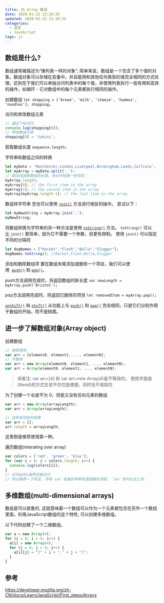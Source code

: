 ```yaml
---
title: JS Array 数组
date: 2020-01-22 23:20:55
updated: 2020-01-22 23:20:55
categories:
  - 语言
  - JavaScript
tags: js
---
```


## 数组是什么?

数组通常被描述为“像列表一样的对象”; 简单来说，数组是一个包含了多个值的对象。数组对象可以存储在变量中，并且能用和其他任何类型的值完全相同的方式处理，区别在于我们可以单独访问列表中的每个值，并使用列表执行一些有用和高效的操作，如循环 - 它对数组中的每个元素都执行相同的操作。

创建数组
`let shopping = ['bread', 'milk', 'cheese', 'hummus', 'noodles'];
shopping;`

访问和修改数组元素

```js
// 通过下标访问
console.log(shopping[0]);
// 修改数组元素
shopping[0] = 'tahini';
```

获取数组长度
`sequence.length;`

字符串和数组之间的转换

```js
let myData = 'Manchester,London,Liverpool,Birmingham,Leeds,Carlisle';
let myArray = myData.split(',');
// 尝试找到新数组的长度，并从中检索一些项目：
myArray.length;
myArray[0]; // the first item in the array
myArray[1]; // the second item in the array
myArray[myArray.length-1]; // the last item in the array
```

数组转字符串
您也可以使用 [`join()`](https://developer.mozilla.org/zh-CN/docs/Web/JavaScript/Reference/Global_Objects/Array/join "join() 方法将一个数组（或一个类数组对象）的所有元素连接成一个字符串并返回这个字符串。如果数组只有一个项目，那么将返回该项目而不使用分隔符。") 方法进行相反的操作。 尝试以下：

```js
let myNewString = myArray.join(',');
myNewString;
```

将数组转换为字符串的另一种方法是使用 [`toString()`](https://developer.mozilla.org/zh-CN/docs/Web/JavaScript/Reference/Global_Objects/Array/toString "toString() 返回一个字符串，表示指定的数组及其元素。") 方法。 `toString()` 可以比 `join()` 更简单，因为它不需要一个参数，但更有限制。 使用 `join()` 可以指定不同的分隔符

```js
let dogNames = ["Rocket","Flash","Bella","Slugger"];
dogNames.toString(); //Rocket,Flash,Bella,Slugger
```

添加和删除数组项
要在数组末尾添加或删除一个项目，我们可以使用  [`push()`](https://developer.mozilla.org/zh-CN/docs/Web/JavaScript/Reference/Global_Objects/Array/push "push() 方法将一个或多个元素添加到数组的末尾，并返回该数组的新长度。") 和 [`pop()`](https://developer.mozilla.org/zh-CN/docs/Web/JavaScript/Reference/Global_Objects/Array/pop "pop()方法从数组中删除最后一个元素，并返回该元素的值。此方法更改数组的长度。")。

push方法调用完成时，将返回数组的新长度
`var newLength = myArray.push('Bristol');`

<!-- more -->

pop方法调用完成时，将返回已删除的项目
`let removedItem = myArray.pop();`

[`unshift()`](https://developer.mozilla.org/zh-CN/docs/Web/JavaScript/Reference/Global_Objects/Array/unshift "unshift() 方法将一个或多个元素添加到数组的开头，并返回该数组的新长度(该方法修改原有数组)。") 和 [`shift()`](https://developer.mozilla.org/zh-CN/docs/Web/JavaScript/Reference/Global_Objects/Array/shift "shift() 方法从数组中删除第一个元素，并返回该元素的值。此方法更改数组的长度。") 从功能上与 [`push()`](https://developer.mozilla.org/zh-CN/docs/Web/JavaScript/Reference/Global_Objects/Array/push "push() 方法将一个或多个元素添加到数组的末尾，并返回该数组的新长度。") 和 [`pop()`](https://developer.mozilla.org/zh-CN/docs/Web/JavaScript/Reference/Global_Objects/Array/pop "pop()方法从数组中删除最后一个元素，并返回该元素的值。此方法更改数组的长度。") 完全相同，只是它们分别作用于数组的开始，而不是结尾。

## 进一步了解数组对象(Array object)

创建数组

```js
// 推荐使用
var arr = [element0, element1, ..., elementN];
// 不推荐
var arr = new Array(element0, element1, ..., elementN);
var arr = Array(element0, element1, ..., elementN);
```

> 译者注: var arr=[4] 和 var arr=new Array(4)是不等效的，
> 使用字面值(literal)的方式应该不仅仅是便捷，同时也不易踩坑

为了创建一个长度不为 0，但是又没有任何元素的数组

```js
var arr = new Array(arrayLength);
var arr = Array(arrayLength);

// 这样有同样的效果
var arr = [];
arr.length = arrayLength;
```

这里倒是推荐使用第一种。

遍历数组(interating over array)

```js
var colors = ['red', 'green', 'blue'];
for (var i = 0; i < colors.length; i++) {
  console.log(colors[i]);
}
// 尼玛此时i居然还能访问
// 所以推荐一下写法, 所有`var`变量的声明写道函数的顶部. `let`则可以这么写.
```

## 多维数组(multi-dimensional arrays)

数组是可以嵌套的, 这就意味着一个数组可以作为一个元素被包含在另外一个数组里面。利用JavaScript数组的这个特性, 可以创建多维数组。

以下代码创建了一个二维数组。

```js
var a = new Array(4);
for (i = 0; i < 4; i++) {
  a[i] = new Array(4);
  for (j = 0; j < 4; j++) {
    a[i][j] = "[" + i + "," + j + "]";
  }
}
```

## 参考

<https://developer.mozilla.org/zh-CN/docs/Learn/JavaScript/First_steps/Arrays>
